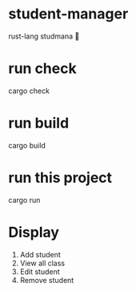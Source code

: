 # student-manager
rust-lang studmana 🦀

# run check
cargo check

# run build
cargo build

# run this project
cargo run

# Display
1. Add student
2. View all class
3. Edit student
4. Remove student
